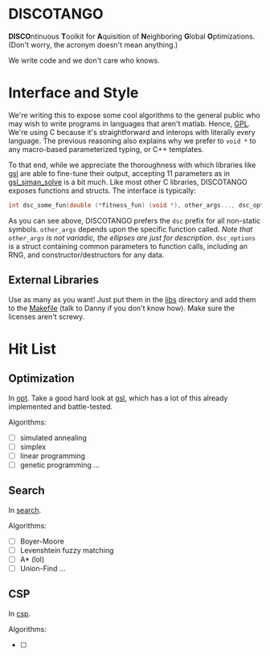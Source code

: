 DISCOTANGO
==========

**DISCO**ntinuous **T**oolkit for **A**quisition of **N**eighboring **G**lobal **O**ptimizations. (Don't worry, the acronym doesn't mean anything.)

We write code and we don't care who knows.

# Interface and Style

We're writing this to expose some cool algorithms to the general public who may wish to write programs in languages that aren't matlab. Hence, [GPL](GPL.md). We're using C because it's straightforward and interops with literally every language. The previous reasoning also explains why we prefer to `void *` to any macro-based parameterized typing, or C++ templates.

To that end, while we appreciate the thoroughness with which libraries like [gsl](https://www.gnu.org/software/gsl/) are able to fine-tune their output, accepting 11 parameters as in [gsl_siman_solve](https://www.gnu.org/software/gsl/manual/html_node/Trivial-example.html) is a bit much. Like most other C libraries, DISCOTANGO exposes functions and structs. The interface is typically:

```c
int dsc_some_fun(double (*fitness_fun) (void *), other_args..., dsc_options);
```

As you can see above, DISCOTANGO prefers the `dsc` prefix for all non-static symbols. `other_args` depends upon the specific function called. *Note that `other_args` is not variadic, the ellipses are just for description*. `dsc_options` is a struct containing common parameters to function calls, including an RNG, and constructor/destructors for any data.

## External Libraries

Use as many as you want! Just put them in the [libs](libs/) directory and add them to the [Makefile](Makefile) (talk to Danny if you don't know how). Make sure the licenses aren't screwy.

# Hit List

## Optimization

In [opt](opt/). Take a good hard look at [gsl](https://www.gnu.org/software/gsl/), which has a lot of this already implemented and battle-tested.

Algorithms:

- [ ] simulated annealing
- [ ] simplex
- [ ] linear programming
- [ ] genetic programming
...

## Search

In [search](search/).

Algorithms:

- [ ] Boyer-Moore
- [ ] Levenshtein fuzzy matching
- [ ] A* (lol)
- [ ] Union-Find
...

## CSP

In [csp](csp/).

Algorithms:

- [ ]
